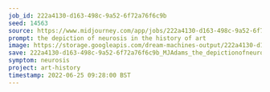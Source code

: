 ```yaml
---
job_id: 222a4130-d163-498c-9a52-6f72a76f6c9b
seed: 14563
source: https://www.midjourney.com/app/jobs/222a4130-d163-498c-9a52-6f72a76f6c9b/
prompt: the depiction of neurosis in the history of art
image: https://storage.googleapis.com/dream-machines-output/222a4130-d163-498c-9a52-6f72a76f6c9b/0_0.png
save: 222a4130-d163-498c-9a52-6f72a76f6c9b_MJAdams_the_depictionofneurosisinthehistoryofart
symptom: neurosis
project: art-history
timestamp: 2022-06-25 09:28:00 BST
---
```

